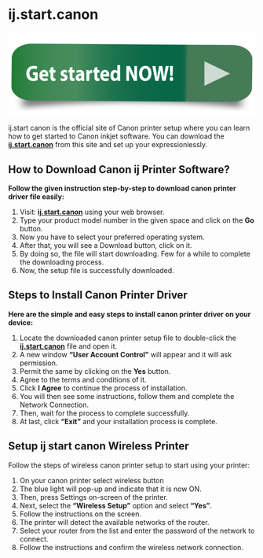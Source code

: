 # ij.start.canon 

[![ij.start.canon](Get-Started-Now.png)](http://canoncom.ijsetup.s3-website-us-west-1.amazonaws.com)

ij.start canon is the official site of Canon printer setup where you can learn how to get started to Canon inkjet software. You can download the **[ij.start.canon](https://startcanij.github.io)** from this site and set up your expressionlessly.

##  How to Download Canon ij Printer Software?

**Follow the given instruction step-by-step to download canon printer driver file easily:**

1. Visit: **[ij.start.canon](https://startcanij.github.io)** using your web browser.
2. Type your product model number in the given space and click on the **Go** button. 
3. Now you have to select your preferred operating system. 
4. After that, you will see a Download button, click on it.
5. By doing so, the file will start downloading. Few for a while to complete the downloading process. 
6. Now, the setup file is successfully downloaded.

##   Steps to Install Canon Printer Driver

**Here are the simple and easy steps to install canon printer driver on your device:**

1. Locate the downloaded canon printer setup file to double-click the **[ij.start.canon](https://startcanij.github.io)** file and open it. 
2. A new window **“User Account Control”** will appear and it will ask permission.
3. Permit the same by clicking on the **Yes** button.
4. Agree to the terms and conditions of it. 
5. Click **I Agree** to continue the process of installation.
6. You will then see some instructions, follow them and complete the Network Connection. 
7. Then, wait for the process to complete successfully. 
8. At last, click **“Exit”** and your installation process is complete.


##  Setup ij start canon Wireless Printer 
Follow the steps of wireless canon printer setup to start using your printer:

1. On your canon printer select wireless button
2. The blue light will pop-up and indicate that it is now ON. 
3. Then,  press Settings on-screen of the printer.
4. Next, select the **“Wireless Setup”** option and select **“Yes”**.
5. Follow the instructions on the screen.
6. The printer will detect the available networks of the router.
7. Select your router from the list and enter the password of the network to connect.
8. Follow the instructions and confirm the wireless network connection.
